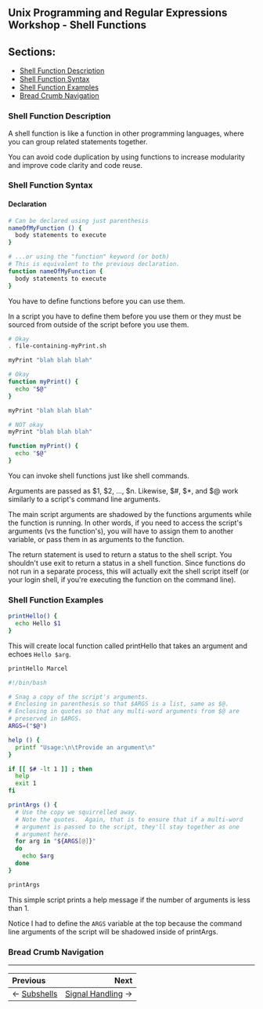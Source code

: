## Unix Programming and Regular Expressions Workshop - Shell Functions

## Sections:

* [Shell Function Description](#shell-function-description)
* [Shell Function Syntax](#shell-function-syntax)
* [Shell Function Examples](#shell-function-examples)
* [Bread Crumb Navigation](#bread-crumb-navigation)

### Shell Function Description

A shell function is like a function in other programming languages, where you can group
related statements together.

You can avoid code duplication by using functions to increase modularity and improve code
clarity and code reuse.

### Shell Function Syntax

#### Declaration

```bash
# Can be declared using just parenthesis
nameOfMyFunction () {
  body statements to execute
}
```

```bash
# ...or using the "function" keyword (or both)
# This is equivalent to the previous declaration.
function nameOfMyFunction {
  body statements to execute
}
```

You have to define functions before you can use them.

In a script you have to define them before you use them or they must be sourced from
outside of the script before you use them.

```bash
# Okay
. file-containing-myPrint.sh

myPrint "blah blah blah"
```

```bash
# Okay
function myPrint() {
  echo "$@"
}

myPrint "blah blah blah"
```

```bash
# NOT okay
myPrint "blah blah blah"

function myPrint() {
  echo "$@"
}
```

You can invoke shell functions just like shell commands.

Arguments are passed as $1, $2, ..., $n.  Likewise, $#, $\*, and $@ work similarly to a
script's command line arguments.

The main script arguments are shadowed by the functions arguments while the function is
running.  In other words, if you need to access the script's arguments (vs the
function's), you will have to assign them to another variable, or pass them in as
arguments to the function.

The return statement is used to return a status to the shell script.  You shouldn't use
exit to return a status in a shell function.  Since functions do not run in a separate
process, this will actually exit the shell script itself (or your login shell, if you're
executing the function on the command line).

### Shell Function Examples

```bash
printHello() {
  echo Hello $1
}
```

This will create local function called printHello that takes an argument and echoes `Hello
$arg`.

```bash
printHello Marcel
```

```bash
#!/bin/bash

# Snag a copy of the script's arguments.
# Enclosing in parenthesis so that $ARGS is a list, same as $@.
# Enclosing in quotes so that any multi-word arguments from $@ are
# preserved in $ARGS.
ARGS=("$@")

help () {
  printf "Usage:\n\tProvide an argument\n"
}

if [[ $# -lt 1 ]] ; then
  help
  exit 1
fi

printArgs () {
  # Use the copy we squirrelled away.
  # Note the quotes.  Again, that is to ensure that if a multi-word
  # argument is passed to the script, they'll stay together as one
  # argument here.
  for arg in "${ARGS[@]}"
  do
    echo $arg
  done
}

printArgs
```

This simple script prints a help message if the number of arguments is less than 1.

Notice I had to define the `ARGS` variable at the top because the command line arguments
of the script will be shadowed inside of printArgs.

### Bread Crumb Navigation
_________________________

Previous | Next
:------- | ---:
← [Subshells](./subshells.md) | [Signal Handling](./signal-handling.md) →

